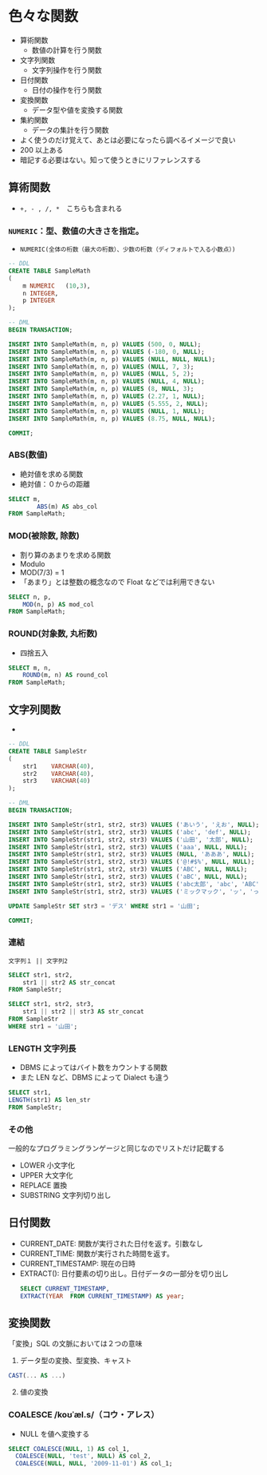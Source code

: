 # 色々な関数

- 算術関数
  - 数値の計算を行う関数
- 文字列関数
  - 文字列操作を行う関数
- 日付関数
  - 日付の操作を行う関数
- 変換関数
  - データ型や値を変換する関数
- 集約関数
  - データの集計を行う関数
- よく使うのだけ覚えて、あとは必要になったら調べるイメージで良い
- 200 以上ある
- 暗記する必要はない。知って使うときにリファレンスする

## 算術関数

- `+, - , /, *`　こちらも含まれる

### `NUMERIC`：型、数値の大きさを指定。

- `NUMERIC(全体の桁数（最大の桁数）、少数の桁数（ディフォルトで入る小数点）)`

```sql
-- DDL
CREATE TABLE SampleMath
(
    m NUMERIC   (10,3),
    n INTEGER,
    p INTEGER
);

-- DML
BEGIN TRANSACTION;

INSERT INTO SampleMath(m, n, p) VALUES (500, 0, NULL);
INSERT INTO SampleMath(m, n, p) VALUES (-180, 0, NULL);
INSERT INTO SampleMath(m, n, p) VALUES (NULL, NULL, NULL);
INSERT INTO SampleMath(m, n, p) VALUES (NULL, 7, 3);
INSERT INTO SampleMath(m, n, p) VALUES (NULL, 5, 2);
INSERT INTO SampleMath(m, n, p) VALUES (NULL, 4, NULL);
INSERT INTO SampleMath(m, n, p) VALUES (8, NULL, 3);
INSERT INTO SampleMath(m, n, p) VALUES (2.27, 1, NULL);
INSERT INTO SampleMath(m, n, p) VALUES (5.555, 2, NULL);
INSERT INTO SampleMath(m, n, p) VALUES (NULL, 1, NULL);
INSERT INTO SampleMath(m, n, p) VALUES (8.75, NULL, NULL);

COMMIT;
```

### ABS(数値)

- 絶対値を求める関数
- 絶対値：０からの距離

```sql
SELECT m,
        ABS(m) AS abs_col
FROM SampleMath;
```

### MOD(被除数, 除数)

- 割り算のあまりを求める関数
- Modulo
- MOD(7/3) = 1
- 「あまり」とは整数の概念なので Float などでは利用できない

```sql
SELECT n, p,
    MOD(n, p) AS mod_col
FROM SampleMath;
```

### ROUND(対象数, 丸桁数)

- 四捨五入

```sql
SELECT m, n,
    ROUND(m, n) AS round_col
FROM SampleMath;
```

## 文字列関数

-

```sql
-- DDL
CREATE TABLE SampleStr
(
    str1    VARCHAR(40),
    str2    VARCHAR(40),
    str3    VARCHAR(40)
);

-- DML
BEGIN TRANSACTION;

INSERT INTO SampleStr(str1, str2, str3) VALUES ('あいう', 'えお', NULL);
INSERT INTO SampleStr(str1, str2, str3) VALUES ('abc', 'def', NULL);
INSERT INTO SampleStr(str1, str2, str3) VALUES ('山田', '太郎', NULL);
INSERT INTO SampleStr(str1, str2, str3) VALUES ('aaa', NULL, NULL);
INSERT INTO SampleStr(str1, str2, str3) VALUES (NULL, 'あああ', NULL);
INSERT INTO SampleStr(str1, str2, str3) VALUES ('@!#$%', NULL, NULL);
INSERT INTO SampleStr(str1, str2, str3) VALUES ('ABC', NULL, NULL);
INSERT INTO SampleStr(str1, str2, str3) VALUES ('aBC', NULL, NULL);
INSERT INTO SampleStr(str1, str2, str3) VALUES ('abc太郎', 'abc', 'ABC');
INSERT INTO SampleStr(str1, str2, str3) VALUES ('ミックマック', 'ッ', 'っ');

UPDATE SampleStr SET str3 = 'デス' WHERE str1 = '山田';

COMMIT;
```

### 連結

`文字列１ || 文字列2`

```sql
SELECT str1, str2,
    str1 || str2 AS str_concat
FROM SampleStr;

SELECT str1, str2, str3,
    str1 || str2 || str3 AS str_concat
FROM SampleStr
WHERE str1 = '山田';
```

### LENGTH 文字列長

- DBMS によってはバイト数をカウントする関数
- また LEN など、DBMS によって Dialect も違う

```sql
SELECT str1,
LENGTH(str1) AS len_str
FROM SampleStr;
```

### その他

一般的なプログラミングランゲージと同じなのでリストだけ記載する

- LOWER 小文字化
- UPPER 大文字化
- REPLACE 置換
- SUBSTRING 文字列切り出し

## 日付関数

- CURRENT_DATE: 関数が実行された日付を返す。引数なし
- CURRENT_TIME: 関数が実行された時間を返す。
- CURRENT_TIMESTAMP: 現在の日時
- EXTRACT(): 日付要素の切り出し。日付データの一部分を切り出し
  ```sql
  SELECT CURRENT_TIMESTAMP,
  EXTRACT(YEAR  FROM CURRENT_TIMESTAMP) AS year;
  ```

## 変換関数

「変換」SQL の文脈においては２つの意味

1. データ型の変換、型変換、キャスト

```sql
CAST(... AS ...)
```

2. 値の変換

### COALESCE /koʊˈæl.s/（コウ・アレス）

- NULL を値へ変換する

```sql
SELECT COALESCE(NULL, 1) AS col_1,
  COALESCE(NULL, 'test', NULL) AS col_2,
  COALESCE(NULL, NULL, '2009-11-01') AS col_1;
```
